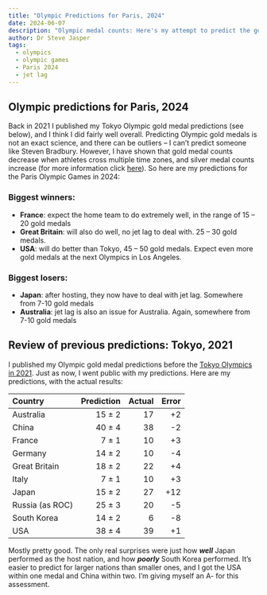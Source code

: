 ```yaml
---
title: "Olympic Predictions for Paris, 2024"
date: 2024-06-07
description: "Olympic medal counts: Here's my attempt to predict the gold medal counts based on jet lag"
author: Dr Steve Jasper
tags:
  - olympics
  - olympic games
  - Paris 2024
  - jet lag
---
```


## Olympic predictions for Paris, 2024

Back in 2021 I published my Tokyo Olympic gold medal predictions (see below), and I think I did fairly well overall. Predicting Olympic gold medals is not an exact science, and there can be outliers – I can’t predict someone like Steven Bradbury.  However, I have shown that gold medal counts decrease when athletes cross multiple time zones, and silver medal counts increase (for more information click [here](https://www.frontiersin.org/journals/public-health/articles/10.3389/fpubh.2022.998484/full)). So here are my predictions for the Paris Olympic Games in 2024:

### Biggest winners:

* **France**: expect the home team to do extremely well, in the range of 15 – 20 gold medals
* **Great Britain**: will also do well, no jet lag to deal with. 25 – 30 gold medals.
* **USA**: will do better than Tokyo, 45 – 50 gold medals. Expect even more gold medals at the next Olympics in Los Angeles.

### Biggest losers:

* **Japan**: after hosting, they now have to deal with jet lag. Somewhere from 7-10 gold medals
* **Australia**: jet lag is also an issue for Australia. Again, somewhere from 7-10 gold medals

## Review of previous predictions: Tokyo, 2021

I published my Olympic gold medal predictions before the [Tokyo Olympics in 2021](/olympics/2021/game-of-zones/). Just as now, I went public with my predictions. Here are my predictions, with the actual results:

| Country         | Prediction | Actual | Error |
| :-------------- | ---------: | -----: | ----: |
| Australia       |     15 ± 2 |     17 |    +2 |
| China           |     40 ± 4 |     38 |    -2 |
| France          |      7 ± 1 |     10 |    +3 |
| Germany         |     14 ± 2 |     10 |    -4 |
| Great Britain   |     18 ± 2 |     22 |    +4 |
| Italy           |      7 ± 1 |     10 |    +3 |
| Japan           |     15 ± 2 |     27 |   +12 |
| Russia (as ROC) |     25 ± 3 |     20 |    -5 |
| South Korea     |     14 ± 2 |      6 |    -8 |
| USA             |     38 ± 4 |     39 |    +1 |

Mostly pretty good. The only real surprises were just how ***well*** Japan performed as the host nation, and how ***poorly*** South Korea performed. It’s easier to predict for larger nations than smaller ones, and I got the USA within one medal and China within two. I’m giving myself an A- for this assessment.
